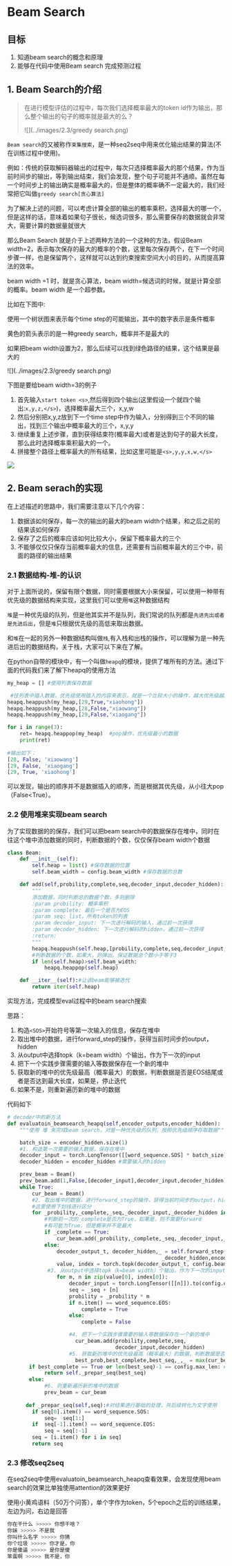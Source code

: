 # Beam Search

## 目标

1. 知道beam search的概念和原理
2. 能够在代码中使用Beam search 完成预测过程



## 1. Beam Search的介绍

> 在进行模型评估的过程中，每次我们选择概率最大的token id作为输出，那么整个输出的句子的概率就是最大的么？
>
> ![](../images/2.3/greedy search.png)

`Beam search`的又被称作`束集搜索`，是一种seq2seq中用来优化输出结果的算法(不在训练过程中使用)。

例如：传统的获取解码器输出的过程中，每次只选择概率最大的那个结果，作为当前时间步的输出，等到输出结束，我们会发现，整个句子可能并不通顺。虽然在每一个时间步上的输出确实是概率最大的，但是整体的概率确不一定最大的，我们经常把它叫做`greedy search[贪心算法]`

为了解决上述的问题，可以考虑计算全部的输出的概率乘积，选择最大的哪一个，但是这样的话，意味着如果句子很长，候选词很多，那么需要保存的数据就会非常大，需要计算的数据量就很大

那么Beam Search 就是介于上述两种方法的一个这种的方法，假设Beam width=2，表示每次保存的最大的概率的个数，这里每次保存两个，在下一个时间步骤一样，也是保留两个，这样就可以达到约束搜索空间大小的目的，从而提高算法的效率。

beam width =1 时，就是贪心算法，beam width=候选词的时候，就是计算全部的概率。beam width 是一个超参数。

比如在下图中:

使用一个树状图来表示每个time step的可能输出，其中的数字表示是条件概率

黄色的箭头表示的是一种greedy search，概率并不是最大的

如果把beam width设置为2，那么后续可以找到绿色路径的结果，这个结果是最大的

![](../images/2.3/greedy search.png)

下图是要给beam width=3的例子

1. 首先输入`start token <s>`,然后得到四个输出(这里假设一个就四个输出:`x,y,z,</s>`)，选择概率最大三个，x,y,w
2. 然后分别把x,y,z放到下一个time step中作为输入，分别得到三个不同的输出，找到三个输出中概率最大的三个，x,y,y
3. 继续重复上述步骤，直到获得结束符(概率最大)或者是达到句子的最大长度，那么此时选择概率乘积最大的一个。
4. 拼接整个路径上概率最大的所有结果，比如这里可能是`<s>,y,y,x,w,</s>`

![](../images/2.3/beamsearch.png)



## 2. Beam serach的实现

在上述描述的思路中，我们需要注意以下几个内容：

1. 数据该如何保存，每一次的输出的最大的beam width个结果，和之后之前的结果该如何保存
2. 保存了之后的概率应该如何比较大小，保留下概率最大的三个
3. 不能够仅仅只保存当前概率最大的信息，还需要有当前概率最大的三个中，前面的路径的输出结果

### 2.1 数据结构-堆-的认识

对于上面所说的，保留有限个数据，同时需要根据大小来保留，可以使用一种带有优先级的数据结构来实现，这里我们可以使用`堆`这种数据结构

`堆`是一种优先级的队列，但是他其实并不是队列，我们常说的队列都是`先进先出或者是先进后出`，但是`堆`只根据优先级的高低来取出数据。

和`堆`在一起的另外一种数据结构叫做`栈`,有入栈和出栈的操作，可以理解为是一种先进后出的数据结构，关于栈，大家可以下来在了解。

在python自带的模块中，有一个叫做`heapq`的模块，提供了堆所有的方法。通过下面的代码我们来了解下heapq的使用方法

```python
my_heap = [] #使用列表保存数据

 #往列表中插入数据，优先级使用插入的内容来表示，就是一个比较大小的操作，越大优先级越高
heapq.heappush(my_heap,[29,True,"xiaohong"]) 
heapq.heappush(my_heap,[28,False,"xiaowang"])
heapq.heappush(my_heap,[29,False,"xiaogang"])

for i in range(3):
    ret= heapq.heappop(my_heap)  #pop操作，优先级最小的数据
    print(ret)
    
#输出如下：
[28, False, 'xiaowang']
[29, False, 'xiaogang']
[29, True, 'xiaohong']
```

可以发现，输出的顺序并不是数据插入的顺序，而是根据其优先级，从小往大pop（False<True）。

### 2.2 使用堆来实现beam search

为了实现数据的的保存，我们可以把beam search中的数据保存在堆中，同时在往这个堆中添加数据的同时，判断数据的个数，仅仅保存beam width个数据

```python
class Beam:
    def __init__(self):
        self.heap = list() #保存数据的位置
        self.beam_width = config.beam_width #保存数据的总数

    def add(self,probility,complete,seq,decoder_input,decoder_hidden):
        """
        添加数据，同时判断总的数据个数，多则删除
        :param probility: 概率乘积
        :param complete: 最后一个是否为EOS
        :param seq: list，所有token的列表
        :param decoder_input: 下一次进行解码的输入，通过前一次获得
        :param decoder_hidden: 下一次进行解码的hidden，通过前一次获得
        :return:
        """
        heapq.heappush(self.heap,[probility,complete,seq,decoder_input,decoder_hidden])
        #判断数据的个数，如果大，则弹出。保证数据总个数小于等于3
        if len(self.heap)>self.beam_width:
            heapq.heappop(self.heap)

    def __iter__(self):#让该beam能够被迭代
        return iter(self.heap)
```

实现方法，完成模型eval过程中的beam search搜索

思路：

1. 构造`<SOS>`开始符号等第一次输入的信息，保存在堆中
2. 取出堆中的数据，进行forward_step的操作，获得当前时间步的output，hidden
3. 从output中选择topk（k=beam width）个输出，作为下一次的input
4. 把下一个实践步骤需要的输入等数据保存在一个新的堆中
5. 获取新的堆中的优先级最高（概率最大）的数据，判断数据是否是EOS结尾或者是否达到最大长度，如果是，停止迭代
6. 如果不是，则重新遍历新的堆中的数据



代码如下

```python
# decoder中的新方法
def evaluatoin_beamsearch_heapq(self,encoder_outputs,encoder_hidden):
    """使用 堆 来完成beam search，对是一种优先级的队列，按照优先级顺序存取数据"""

    batch_size = encoder_hidden.size(1)
    #1. 构造第一次需要的输入数据，保存在堆中
    decoder_input = torch.LongTensor([[word_sequence.SOS] * batch_size]).to(config.device)
    decoder_hidden = encoder_hidden #需要输入的hidden

    prev_beam = Beam()
    prev_beam.add(1,False,[decoder_input],decoder_input,decoder_hidden)
    while True:
        cur_beam = Beam()
        #2. 取出堆中的数据，进行forward_step的操作，获得当前时间步的output，hidden
        #这里使用下划线进行区分
        for _probility,_complete,_seq,_decoder_input,_decoder_hidden in prev_beam:
            #判断前一次的_complete是否为True，如果是，则不需要forward
            #有可能为True，但是概率并不是最大
            if _complete == True:
                cur_beam.add(_probility,_complete,_seq,_decoder_input,_decoder_hidden)
            else:
                decoder_output_t, decoder_hidden,_ = self.forward_step(_decoder_input,\
                                                  _decoder_hidden,encoder_outputs)
                value, index = torch.topk(decoder_output_t, config.beam_width)  # [batch_size=1,beam_widht=3]
             #3. 从output中选择topk（k=beam width）个输出，作为下一次的input
            	for m, n in zip(value[0], index[0]):
                    decoder_input = torch.LongTensor([[n]]).to(config.device)
                    seq = _seq + [n]
                    probility = _probility * m
                    if n.item() == word_sequence.EOS:
                    	complete = True
                    else:
                        complete = False

                 	#4. 把下一个实践步骤需要的输入等数据保存在一个新的堆中
                	  cur_beam.add(probility,complete,seq,
                                   decoder_input,decoder_hidden)
                    #5. 获取新的堆中的优先级最高（概率最大）的数据，判断数据是否是EOS结尾或者是否达到最大长度，如果是，停止迭代
                      best_prob,best_complete,best_seq,_,_ = max(cur_beam)
       if best_complete == True or len(best_seq)-1 == config.max_len: #减去sos
            return self._prepar_seq(best_seq)
       else:
            #6. 则重新遍历新的堆中的数据
            prev_beam = cur_beam
                                    
      def _prepar_seq(self,seq):#对结果进行基础的处理，共后续转化为文字使用
        if seq[0].item() == word_sequence.SOS:
            seq=  seq[1:]
        if  seq[-1].item() == word_sequence.EOS:
            seq = seq[:-1]
        seq = [i.item() for i in seq]
        return seq
```

### 2.3 修改seq2seq

在seq2seq中使用evaluatoin_beamsearch_heapq查看效果，会发现使用beam search的效果比单独使用attention的效果更好

使用小黄鸡语料（50万个问答），单个字作为token，5个epoch之后的训练结果，左边为问，右边是回答

```python
你在干什么 >>>>> 你想干啥？
你妹 >>>>> 不是我
你叫什么名字 >>>>> 你猜
你个垃圾 >>>>> 你才是，你
你是傻逼 >>>>> 是你是傻
笨蛋啊 >>>>> 我不是，你
```
